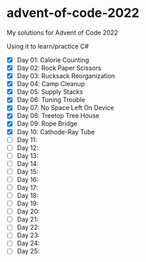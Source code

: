 # advent-of-code-2022

My solutions for Advent of Code 2022

Using it to learn/practice C#

- [x] Day 01: Calorie Counting
- [x] Day 02: Rock Paper Scissors
- [x] Day 03: Rucksack Reorganization
- [x] Day 04: Camp Cleanup
- [x] Day 05: Supply Stacks
- [x] Day 06: Tuning Trouble
- [x] Day 07: No Space Left On Device
- [x] Day 08: Treetop Tree House
- [x] Day 09: Rope Bridge
- [x] Day 10: Cathode-Ray Tube
- [ ] Day 11:
- [ ] Day 12:
- [ ] Day 13:
- [ ] Day 14:
- [ ] Day 15:
- [ ] Day 16:
- [ ] Day 17:
- [ ] Day 18:
- [ ] Day 19:
- [ ] Day 20:
- [ ] Day 21:
- [ ] Day 22:
- [ ] Day 23:
- [ ] Day 24:
- [ ] Day 25: